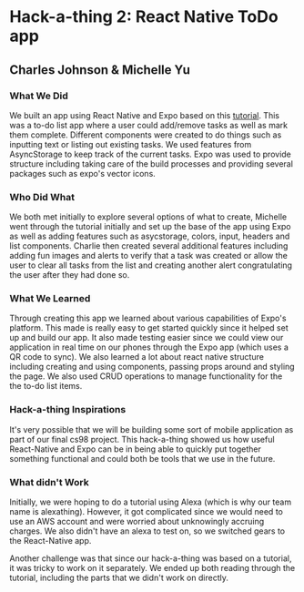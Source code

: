 # Hack-a-thing 2: React Native ToDo app
## Charles Johnson & Michelle Yu

### What We Did

We built an app using React Native and Expo based on this [tutorial](https://pusher.com/tutorials/build-to-do-app-react-native-expo). This was a to-do list app where a user could add/remove tasks as well as mark them complete. Different components were created to do things such as inputting text or listing out existing tasks. We used features from AsyncStorage to keep track of the current tasks. Expo was used to provide structure including taking care of the build processes and providing several packages such as expo's vector icons.

### Who Did What

We both met initially to explore several options of what to create, Michelle went through the tutorial initially and set up the base of the app using Expo as well as adding features such as asycstorage, colors, input, headers and list components.
Charlie then created several additional features including adding fun images and alerts to verify that a task was created or allow the user to clear all tasks from the list and creating another alert congratulating the user after they had done so.

### What We Learned

Through creating this app we learned about various capabilities of Expo's platform. This made is really easy to get started quickly since it helped set up and build our app. It also made testing easier since we could view our application in real time on our phones through the Expo app (which uses a QR code to sync). We also learned a lot about react native structure including creating and using components, passing props around and styling the page. We also used CRUD operations to manage functionality for the the to-do list items.

### Hack-a-thing Inspirations

It's very possible that we will be building some sort of mobile application as part of our final cs98 project. This hack-a-thing showed us how useful React-Native and Expo can be in being able to quickly put together something functional and could both be tools that we use in the future.

### What didn't Work

Initially, we were hoping to do a tutorial using Alexa (which is why our team name is alexathing). However, it got complicated since we would need to use an AWS account and were worried about unknowingly accruing charges. We also didn't have an alexa to test on, so we switched gears to the React-Native app.

Another challenge was that since our hack-a-thing was based on a tutorial, it was tricky to work on it separately. We ended up both reading through the tutorial, including the parts that we didn't work on directly.
